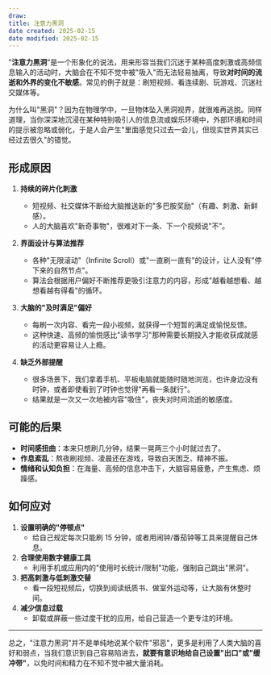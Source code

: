 ```yaml
---
draw:
title: 注意力黑洞
date created: 2025-02-15
date modified: 2025-02-15
---
```


"**注意力黑洞**"是一个形象化的说法，用来形容当我们沉迷于某种高度刺激或高频信息输入的活动时，大脑会在不知不觉中被"吸入"而无法轻易抽离，导致**对时间的流逝和外界的变化不敏感**。常见的例子就是：刷短视频、看连续剧、玩游戏、沉迷社交媒体等。

为什么叫"黑洞"？因为在物理学中，一旦物体坠入黑洞视界，就很难再逃脱。同样道理，当你深深地沉浸在某种特别吸引人的信息流或娱乐环境中，外部环境和时间的提示被忽略或弱化，于是人会产生"里面感觉只过去一会儿，但现实世界其实已经过去很久"的错觉。

## 形成原因

1. **持续的碎片化刺激**
    
    - 短视频、社交媒体不断给大脑推送新的"多巴胺奖励"（有趣、刺激、新鲜感）。
    - 人的大脑喜欢"新奇事物"，很难对下一条、下一个视频说"不"。
2. **界面设计与算法推荐**
    
    - 各种"无限滚动"（Infinite Scroll）或"一直刷一直有"的设计，让人没有"停下来的自然节点"。
    - 算法会根据用户偏好不断推荐更吸引注意力的内容，形成"越看越想看、越想看越有得看"的循环。
3. **大脑的"及时满足"偏好**
    
    - 每刷一次内容、看完一段小视频，就获得一个短暂的满足或愉悦反馈。
    - 这种快速、高频的愉悦感比"读书学习"那种需要长期投入才能收获成就感的活动更容易让人上瘾。
4. **缺乏外部提醒**
    
    - 很多场景下，我们拿着手机、平板电脑就能随时随地浏览，也许身边没有时钟，或者即使看到了时钟也觉得"再看一条就行"。
    - 结果就是一次又一次地被内容"吸住"，丧失对时间流逝的敏感度。

## 可能的后果

- **时间感扭曲**：本来只想刷几分钟，结果一晃两三个小时就过去了。
- **作息紊乱**：熬夜刷视频、凌晨还在游戏，导致白天困乏、精神不振。
- **情绪和认知负担**：在海量、高频的信息冲击下，大脑容易疲惫，产生焦虑、烦躁感。

## 如何应对

1. **设置明确的"停顿点"**
    - 给自己规定每次只能刷 15 分钟，或者用闹钟/番茄钟等工具来提醒自己休息。
2. **合理使用数字健康工具**
    - 利用手机或应用内的"使用时长统计/限制"功能，强制自己跳出"黑洞"。
3. **把高刺激与低刺激交替**
    - 看一段短视频后，切换到阅读纸质书、做室外运动等，让大脑有休整时间。
4. **减少信息过载**
    - 卸载或屏蔽一些过度干扰的应用，给自己营造一个更专注的环境。

---

总之，"注意力黑洞"并不是单纯地说某个软件"邪恶"，更多是利用了人类大脑的喜好和弱点，当我们意识到自己容易陷进去，**就要有意识地给自己设置"出口"或"缓冲带"**，以免时间和精力在不知不觉中被大量消耗。
